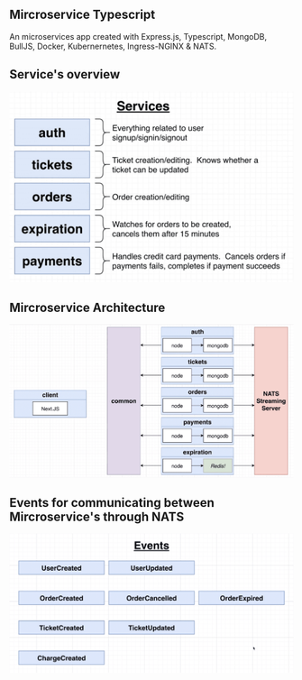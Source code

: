 ## Mircroservice Typescript

An microservices app created with Express.js, Typescript, MongoDB, BullJS, Docker, Kubernernetes, Ingress-NGINX & NATS.

## Service's overview

![Service overview](https://github.com/pranta-barua007/microservices-typescript/blob/master/__readme-images/1-service.png?raw=true)

## Mircroservice Architecture

![Service Architecture](https://github.com/pranta-barua007/microservices-typescript/blob/master/__readme-images/3-design.png?raw=true)

## Events for communicating between Mircroservice's through NATS

![NATS Events](https://github.com/pranta-barua007/microservices-typescript/blob/master/__readme-images/2-events.png?raw=true)